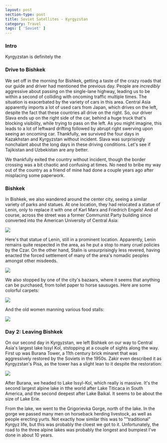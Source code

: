 ```yaml
---
layout: post
section-type: post
title: Soviet Satellites - Kyrgyzstan
category: Travel
tags: [ 'Soviet' ]
---
```


### Intro

Kyrgyzstan is definitely the

### Drive to Bishkek

We set off in the morning for Bishkek, getting a taste of the crazy roads that
our guide and driver had mentioned the previous day. People are *incredibly*
aggressive about passing on the single-lane highway, leading us to be within a
second of colliding with oncoming traffic multiple times. The situation is
exacerbated by the variety of cars in this area. Central Asia apparently imports
a lot of used cars from Japan, which drives on the left, despite the fact that
these countries all drive on the right. So, our driver Slava ends up on the
right side of the car, behind a huge truck that's blocking visibility, while
trying to pass on the left. As you might imagine, this leads to a lot of
leftward drifting followed by abrupt right swerving upon seeing an oncoming
car. Thankfully, we survived the four days in Kazakhstan and Kyrgyzstan without
incident. Slava was surprisingly nonchalant about the long days in these driving
conditions. Let's see if Tajikistan and Uzbekistan are any better.

We thankfully exited the country without incident, though the border crossing
was a bit chaotic and confusing at times. No need to bribe my way
out of the country as a friend of mine had done a couple years ago after
misplacing some paperwork.

### Bishkek

In Bishkek, we also wandered around the center city, seeing a similar variety
of parks and statues. At one location, they had relocated a statue of Lenin,
only to replace it with one of Karl Marx and Friedrich Engels! 
And of course, across the street was a former Communist Party building 
since converted into the American University of Central Asia:

![](https://dl.dropboxusercontent.com/s/6prsn468xdq5znd/P6070049.JPG?dl=0)

Here's that statue of Lenin, still in a prominent location. Apparently, Lenin
remains quite respected in the area, as he put a stop to many cruel policies 
by the Czar. On the other hand, Stalin is unsurprisingly less
revered, having enacted the forced settlement of many of the area's nomadic 
peoples amongst other misdeeds.

![](https://dl.dropboxusercontent.com/s/by1g4jxdl1445sj/P6070053.JPG?dl=0)

We also stopped by one of the city's bazaars, where it seems that anything
can be purchased, from toilet paper to horse sausuges. Here are some colorful
carpets:

![](https://dl.dropboxusercontent.com/s/sihqhoh30x4jrn1/P6070059.JPG?dl=0)

And the old women manning various food stalls:

![](https://dl.dropboxusercontent.com/s/qtss62lu21vuik8/P6070063.JPG?dl=0)

### Day 2: Leaving Bishkek

On our second day in Kyrgyzstan, we left Bishkek on our way to Central Asia's
largest lake Issyl Kol, ststopping at a couple of sights along the way. First up
was Burana Tower, a 11th century brick minaret that was aggressively restored
by the Soviets in the 1950s. Zakir even described it as Kyrgyzstan's Pisa, as
the tower has a slight lean to it despite the restoration:

![](XX)

After Burana, we headed to Lake Issyl-Kol, which really is massive. It's the second largest
alpine lake in tthe world after Lake Titicaca in South America,
and the second deepest after Lake Baikal. It seems to be about the size of Lake Erie.

From the lake, we went to the Grigorievka Gorge, north of the lake. In the gorge
we passed many men on horseback herding livestock, as well as people erecting
yurts. Not exactly how similar this was to ""traditional" Kyrgyz life, but this
was probably the cloest we got to it. Unfortunately, the road to the three
alpine lakes was probably the longest and bumpiest I've done in about 10 years.